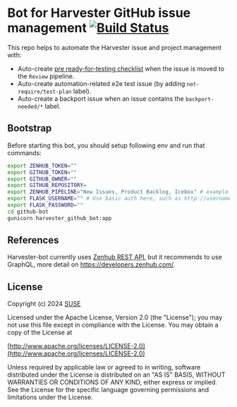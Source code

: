# Bot for Harvester GitHub issue management [![Build Status](https://drone-publish.rancher.io/api/badges/harvester/bot/status.svg)](https://drone-publish.rancher.io/harvester/bot)

This repo helps to automate the Harvester issue and project management with:
- Auto-create [pre ready-for-testing checklist](./github-bot/harvester_github_bot/templates/pre-merge.md) when the issue is moved to the `Review` pipeline.
- Auto-create automation-related e2e test issue (by adding `not-require/test-plan` label).
- Auto-create a backport issue when an issue contains the `backport-needed/*` label.

## Bootstrap

Before starting this bot, you should setup following env and run that commands:

```sh
export ZENHUB_TOKEN=""
export GITHUB_TOKEN="" 
export GITHUB_OWNER="" 
export GITHUB_REPOSITORY=
export ZENHUB_PIPELINE="New Issues, Product Backlog, Icebox" # example
export FLASK_USERNAME="" # Use basic auth here, such as http://username:passowrd@localhost:8080
export FLASK_PASSWORD=""
cd github-bot
gunicorn harvester_github_bot:app
```

## References

Harvester-bot currently uses [Zenhub REST API](https://github.com/ZenHubIO/API), but it recommends to use GraphQL, more detail on https://developers.zenhub.com/.

## License
Copyright (c) 2024 [SUSE](https://www.suse.com/)

Licensed under the Apache License, Version 2.0 (the "License");
you may not use this file except in compliance with the License.
You may obtain a copy of the License at

[http://www.apache.org/licenses/LICENSE-2.0](http://www.apache.org/licenses/LICENSE-2.0)

Unless required by applicable law or agreed to in writing, software
distributed under the License is distributed on an "AS IS" BASIS,
WITHOUT WARRANTIES OR CONDITIONS OF ANY KIND, either express or implied.
See the License for the specific language governing permissions and
limitations under the License.
